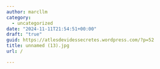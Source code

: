 ```yaml
---
author: marcllm
category:
  - uncategorized
date: "2024-11-11T21:54:51+00:00"
draft: "true"
guid: https://atlesdevidessecretes.wordpress.com/?p=52
title: unnamed (13).jpg
url: /

---
```


